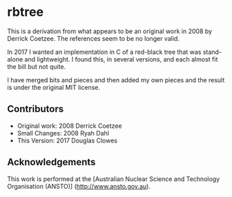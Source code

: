 # rbtree
This is a derivation from what appears to be an original work
in 2008 by Derrick Coetzee. The references seem to be no longer valid.

In 2017 I wanted an implementation in C of a red-black tree that was
stand-alone and lightweight. I found this, in several versions, and each
almost fit the bill but not quite.

I have merged bits and pieces and then added my own pieces and the result is
under the original MIT license.

## Contributors

* Original work: 2008 Derrick Coetzee
* Small Changes: 2008 Ryah Dahl
* This Version: 2017 Douglas Clowes

## Acknowledgements

This work is performed at the [Australian Nuclear Science and Technology Organisation (ANSTO)] (http://www.ansto.gov.au).
